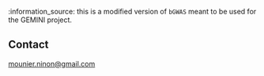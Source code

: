 
:information\_source: this is a modified version of `bGWAS` meant to be
used for the GEMINI project.

## Contact

<mounier.ninon@gmail.com>
